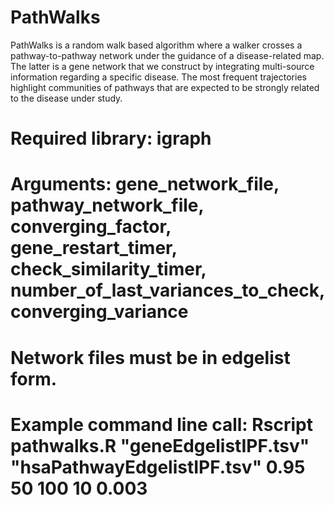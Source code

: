 # PathWalks
PathWalks is a random walk based algorithm where a walker crosses a pathway-to-pathway network under the guidance of a disease-related map. The latter is a gene network that we construct by integrating multi-source information regarding a specific disease. The most frequent trajectories highlight communities of pathways that are expected to be strongly related to the disease under study.

# Required library: igraph
# Arguments: gene_network_file, pathway_network_file, converging_factor, gene_restart_timer, check_similarity_timer, number_of_last_variances_to_check, converging_variance
# Network files must be in edgelist form.
# Example command line call: Rscript pathwalks.R "geneEdgelistIPF.tsv" "hsaPathwayEdgelistIPF.tsv" 0.95 50 100 10 0.003
